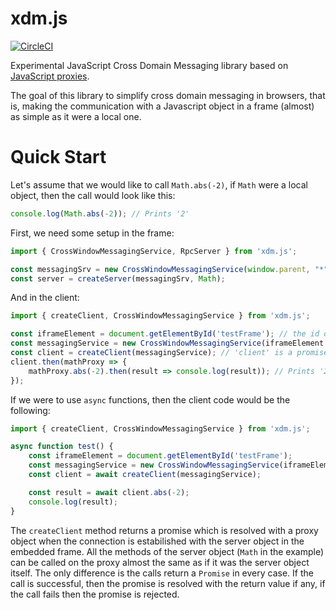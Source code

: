# xdm.js
[![CircleCI](https://circleci.com/gh/Katona/xdm.js.svg?style=shield&circle-token=4fe7750d41525e10efd25cf28e42b5b07c8230f9)](https://circleci.com/gh/Katona/rpc.js)

Experimental JavaScript Cross Domain Messaging library based on [JavaScript proxies](https://developer.mozilla.org/en-US/docs/Web/JavaScript/Reference/Global_Objects/Proxy).

The goal of this library to simplify cross domain messaging in browsers, that is, making the communication with a Javascript object in a frame (almost) as simple as it were a local one.

# Quick Start
Let's assume that we would like to call `Math.abs(-2)`, if `Math` were a local object, then the call would look like this:

```javascript
console.log(Math.abs(-2)); // Prints '2'
```

First, we need some setup in the frame:
```javascript
import { CrossWindowMessagingService, RpcServer } from 'xdm.js';

const messagingSrv = new CrossWindowMessagingService(window.parent, "*");
const server = createServer(messagingSrv, Math);
```

And in the client:
```javascript
import { createClient, CrossWindowMessagingService } from 'xdm.js';

const iframeElement = document.getElementById('testFrame'); // the id of the frame containing the `Math` object to be called
const messagingService = new CrossWindowMessagingService(iframeElement.contentWindow, "*");
const client = createClient(messagingService); // 'client' is a promise which resolves with the proxy of 'Math'
client.then(mathProxy => {
    mathProxy.abs(-2).then(result => console.log(result)); // Prints '2'
});
```

If we were to use `async` functions, then the client code would be the following:
```javascript
import { createClient, CrossWindowMessagingService } from 'xdm.js';

async function test() {
    const iframeElement = document.getElementById('testFrame');
    const messagingService = new CrossWindowMessagingService(iframeElement.contentWindow, "*");
    const client = await createClient(messagingService);

    const result = await client.abs(-2);
    console.log(result);
}
```

The `createClient` method returns a promise which is resolved with a proxy object when the connection is estabilished with the server object in the embedded frame. All the methods of the server object (`Math` in the example) can be called on the proxy almost the same as if it was the server object itself. The only difference is the calls return a `Promise` in every case. If the call is successful, then the promise is resolved with the return value if any, if the call fails then the promise is rejected.